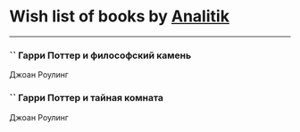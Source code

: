 # Wish list of books by [Analitik](https://plus.google.com/u/0/113800812165461458876/)
---

### `` Гарри Поттер и философский камень
Джоан Роулинг

### `` Гарри Поттер и тайная комната
Джоан Роулинг

